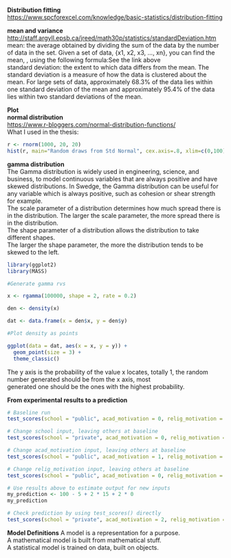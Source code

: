 **Distribution fitting**  
https://www.spcforexcel.com/knowledge/basic-statistics/distribution-fitting


**mean and variance**  
http://staff.argyll.epsb.ca/jreed/math30p/statistics/standardDeviation.htm  
mean: the average obtained by dividing the sum of the data by the number of data in the set. Given a set of data, {x1, x2, x3, ..., xn}, you can find the mean, , using the following formula:See the link above  
standard deviation: the extent to which data differs from the mean. The standard deviation is a measure of how the data is clustered about the mean. For large sets of data, approximately 68.3% of the data lies within one standard deviation of the mean and approximately 95.4% of the data lies within two standard deviations of the mean.  

**Plot**  
**normal distribution**  
https://www.r-bloggers.com/normal-distribution-functions/    
What I used in the thesis:  
```r
r <- rnorm(1000, 20, 20)
hist(r, main="Random draws from Std Normal", cex.axis=.8, xlim=c(0,100))
```
**gamma distribution**  
The Gamma distribution is widely used in engineering, science, and business, to model continuous variables that are always positive and have skewed distributions. In Swedge, the Gamma distribution can be useful for any variable which is always positive, such as cohesion or shear strength for example.  
The scale parameter of a distribution determines how much spread there is in the distribution.  The larger the scale parameter, the more spread there is in the distribution.   
The shape parameter of a distribution allows the distribution to take different shapes.  
 The larger the shape parameter, the more the distribution tends to be skewed to the left.   
 
```r
library(ggplot2)
library(MASS)

#Generate gamma rvs

x <- rgamma(100000, shape = 2, rate = 0.2)

den <- density(x)

dat <- data.frame(x = den$x, y = den$y)

#Plot density as points

ggplot(data = dat, aes(x = x, y = y)) + 
  geom_point(size = 3) +
  theme_classic()
```
The y axis is the probability of the value x locates, totally 1, the random number generated should be from the x axis, most  
generated one should be the ones with the highest probability.  

**From experimental results to a prediction**  
```r
# Baseline run
test_scores(school = "public", acad_motivation = 0, relig_motivation = 0)

# Change school input, leaving others at baseline
test_scores(school = "private", acad_motivation = 0, relig_motivation = 0)

# Change acad_motivation input, leaving others at baseline
test_scores(school = "public", acad_motivation = 1, relig_motivation = 0)

# Change relig_motivation input, leaving others at baseline
test_scores(school = "public", acad_motivation = 0, relig_motivation = 1)

# Use results above to estimate output for new inputs
my_prediction <- 100 - 5 + 2 * 15 + 2 * 0
my_prediction

# Check prediction by using test_scores() directly
test_scores(school = "private", acad_motivation = 2, relig_motivation = 2)
```

**Model Definitions**
A model is a representation for a purpose.  
A mathematical model is built from mathematical stuff.  
A statistical model is trained on data, built on objects.  
